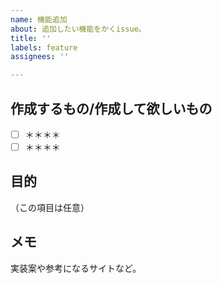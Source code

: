 ```yaml
---
name: 機能追加
about: 追加したい機能をかくissue。
title: ''
labels: feature
assignees: ''

---
```


## 作成するもの/作成して欲しいもの
- [ ] ＊＊＊＊
- [ ] ＊＊＊＊

## 目的
（この項目は任意）

## メモ
実装案や参考になるサイトなど。
